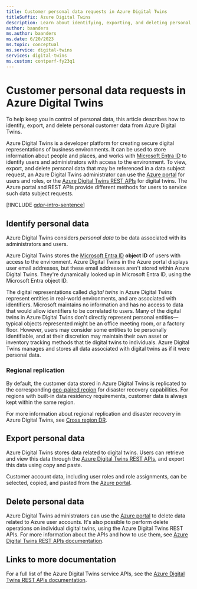 ```yaml
---
title: Customer personal data requests in Azure Digital Twins
titleSuffix: Azure Digital Twins
description: Learn about identifying, exporting, and deleting personal data from Azure Digital Twins.
author: baanders
ms.author: baanders
ms.date: 6/20/2023
ms.topic: conceptual
ms.service: digital-twins
services: digital-twins
ms.custom: contperf-fy23q1
---
```


# Customer personal data requests in Azure Digital Twins

To help keep you in control of personal data, this article describes how to identify, export, and delete personal customer data from Azure Digital Twins.

Azure Digital Twins is a developer platform for creating secure digital representations of business environments. It can be used to store information about people and places, and works with [Microsoft Entra ID](../active-directory/fundamentals/active-directory-whatis.md) to identify users and administrators with access to the environment. To view, export, and delete personal data that may be referenced in a data subject request, an Azure Digital Twins administrator can use the [Azure portal](https://portal.azure.com/) for users and roles, or the [Azure Digital Twins REST APIs](/rest/api/azure-digitaltwins/) for digital twins. The Azure portal and REST APIs provide different methods for users to service such data subject requests.

[!INCLUDE [gdpr-intro-sentence](../../includes/gdpr-intro-sentence.md)]

## Identify personal data

Azure Digital Twins considers *personal data* to be data associated with its administrators and users. 

Azure Digital Twins stores the [Microsoft Entra ID](../active-directory/fundamentals/active-directory-whatis.md) **object ID** of users with access to the environment. Azure Digital Twins in the Azure portal displays user email addresses, but these email addresses aren't stored within Azure Digital Twins. They're dynamically looked up in Microsoft Entra ID, using the Microsoft Entra object ID.

The digital representations called *digital twins* in Azure Digital Twins represent entities in real-world environments, and are associated with identifiers. Microsoft maintains no information and has no access to data that would allow identifiers to be correlated to users. Many of the digital twins in Azure Digital Twins don't directly represent personal entities—typical objects represented might be an office meeting room, or a factory floor. However, users may consider some entities to be personally identifiable, and at their discretion may maintain their own asset or inventory tracking methods that tie digital twins to individuals. Azure Digital Twins manages and stores all data associated with digital twins as if it were personal data.

### Regional replication

By default, the customer data stored in Azure Digital Twins is replicated to the corresponding [geo-paired region](../availability-zones/cross-region-replication-azure.md) for disaster recovery capabilities. For regions with built-in data residency requirements, customer data is always kept within the same region.

For more information about regional replication and disaster recovery in Azure Digital Twins, see [Cross region DR](concepts-high-availability-disaster-recovery.md).

## Export personal data

Azure Digital Twins stores data related to digital twins. Users can retrieve and view this data through the [Azure Digital Twins REST APIs](/rest/api/azure-digitaltwins/), and export this data using copy and paste. 

Customer account data, including user roles and role assignments, can be selected, copied, and pasted from the [Azure portal](https://portal.azure.com).

## Delete personal data

Azure Digital Twins administrators can use the [Azure portal](https://portal.azure.com) to delete data related to Azure user accounts. It's also possible to perform delete operations on individual digital twins, using the Azure Digital Twins REST APIs. For more information about the APIs and how to use them, see [Azure Digital Twins REST APIs documentation](/rest/api/azure-digitaltwins/). 

## Links to more documentation

For a full list of the Azure Digital Twins service APIs, see the [Azure Digital Twins REST APIs documentation](/rest/api/azure-digitaltwins/).
